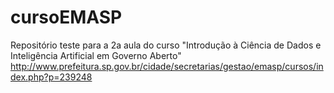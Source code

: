 # cursoEMASP

Repositório teste para a 2a aula do curso "Introdução à Ciência de Dados e Inteligência Artificial em Governo Aberto"
http://www.prefeitura.sp.gov.br/cidade/secretarias/gestao/emasp/cursos/index.php?p=239248
